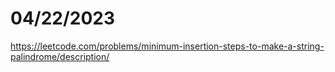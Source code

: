 # 04/22/2023

<https://leetcode.com/problems/minimum-insertion-steps-to-make-a-string-palindrome/description/>
